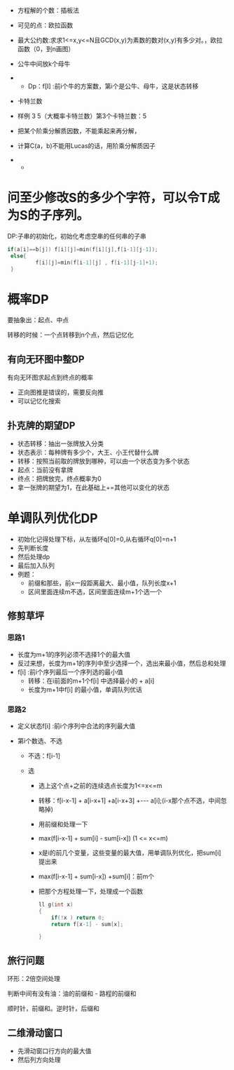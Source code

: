 - 方程解的个数：插板法

- 可见的点：欧拉函数

- 最大公约数:求求1<=x,y<=N且GCD(x,y)为素数的数对(x,y)有多少对。，欧拉函数（0，到n画图）

- 公牛中间放k个母牛

- - Dp：f[I] :前i个牛的方案数，第i个是公牛、母牛，这是状态转移

- 卡特兰数

- 样例 3 5（大概率卡特兰数）第3个卡特兰数：5

- 把某个阶乘分解质因数，不能乘起来再分解，

- 计算C(a，b)不能用Lucas的话，用阶乘分解质因子

- - 

  

# 问至少修改S的多少个字符，可以令T成为S的子序列。

DP:子串的初始化，初始化考虑空串的任何串的子串

```CPP
if(a[i]==b[j]) f[i][j]=min(f[i][j],f[i-1][j-1]);
 else{
         f[i][j]=min(f[i-1][j] , f[i-1][j-1]+1);
 }
```

# 概率DP

要抽象出：起点、中点

转移的时候：一个点转移到n个点，然后记忆化

## 有向无环图中整DP

有向无环图求起点到终点的概率

- 正向图推是错误的，需要反向推
- 可以记忆化搜索

## 扑克牌的期望DP

* 状态转移：抽出一张牌放入分类
* 状态表示：每种牌有多少个，大王、小王代替什么牌
* 转移：按照当前取的牌放到哪种，可以由一个状态变为多个状态
* 起点：当前没有拿牌
* 终点：把牌放完，终点概率为0
* 拿一张牌的期望为1，在此基础上+=其他可以变化的状态



# 单调队列优化DP

* 初始化记得处理下标，从左循环q[0]=0,从右循环q[0]=n+1
* 先判断长度
* 然后处理dp
* 最后加入队列
* 例题：
  * 前缀和那些，前x一段距离最大、最小值，队列长度x+1
  * 区间里面连续m不选，区间里面连续m+1个选一个

## 修剪草坪

### 思路1

* 长度为m+1的序列必须不选择1个的最大值
* 反过来想，长度为m+1的序列中至少选择一个，选出来最小值，然后总和处理
* f[i] :前i个序列最后一个序列选的最小值
  * 转移：在i前面的m+1个f[i] 中选择最小的 + a[i] 
  * 长度为m+1中f[i] 的最小值，单调队列优话

### 思路2

* 定义状态f[i] :前i个序列中合法的序列最大值

* 第i个数选、不选

  * 不选：f[i-1]

  * 选

    * 选上这个点+之前的连续选点长度为1<=x<=m

    * 转移：f[i-x-1] + a[i-x+1] +a[i-x+3] +--- a[i];(i-x那个点不选，中间忽略掉)

    * 用前缀和处理一下

    * max(f[i-x-1] + sum[i] - sum[i-x])  (1 <= x<=m)

    * x是i的前几个变量，这些变量的最大值，用单调队列优化，把sum[i] 提出来

    * max(f[i-x-1] + sum[i-x]) +sum[i]：前m个

    * 把那个方程处理一下，处理成一个函数

      ```cpp
      ll g(int x)
      {
          if(!x ) return 0;
          return f[x-1] - sum[x];
      
      }
      ```

      

## 旅行问题

环形：2倍空间处理

判断中间有没有油：油的前缀和 - 路程的前缀和

顺时针，前缀和。逆时针，后缀和

## 二维滑动窗口

* 先滑动窗口行方向的最大值
* 然后列方向处理